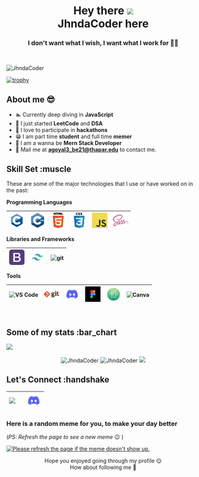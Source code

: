 <h1 align= "center"> Hey there <img src="https://media.giphy.com/media/hvRJCLFzcasrR4ia7z/giphy.gif" width="30px"><br> JhndaCoder here</h1>

<h3 align="center">I don't want what I wish, I want what I work for 😶‍🌫️</h3>

<br>
<p align="left"> <img src="https://komarev.com/ghpvc/?username=JhndaCoder&label=Profile%20views&color=0e75b6&style=flat" alt="JhndaCoder" />

[![trophy](https://github-profile-trophy.vercel.app/?username=JhndaCoder)](https://github.com/JhndaCoder)

## About me 😎

- 🏊 Currently deep diving in **JavaScript**
- 🌱 I just started **LeetCode** and **DSA**
- 🏃 I love to participate in **hackathons**
- 😁 I am part time **student** and full time **memer**
- 🛌 I am a wanna be **Mern Stack Developer**
- 💌 Mail me at **agoyal3_be21@thapar.edu** to contact me.

## Skill Set :muscle

These are some of the major technologies that I use or have worked on in the past:

**Programming Languages**

<img title="C" alt="C" width="40px" src="https://raw.githubusercontent.com/github/explore/master/topics/c/c.png">|<img alt="Cpp" title="Cpp" width="40px" src="https://raw.githubusercontent.com/github/explore/master/topics/cpp/cpp.png">|<img alt="HTML" title="HTML5" width="40px" src="https://raw.githubusercontent.com/github/explore/master/topics/html/html.png">|<img alt="CSS" title="CSS3" width="40px" src="https://raw.githubusercontent.com/github/explore/master/topics/css/css.png">|<img alt="JS" title="JavaScript" width="40px" src="https://raw.githubusercontent.com/github/explore/master/topics/javascript/javascript.png">|<img alt="Sass" title="SASS" width="40px" src="https://raw.githubusercontent.com/github/explore/master/topics/sass/sass.png">
|--|--|--|--|--|--|

**Libraries and Frameworks**

<img title="Bootstrap" alt="Bootstrap" width="40px" src="https://raw.githubusercontent.com/github/explore/master/topics/bootstrap/bootstrap.png">|<img title="Tailwind" alt="Tailwind" width="40px" src="https://raw.githubusercontent.com/github/explore/master/topics/tailwind/tailwind.png">|<img title="Docsify" alt="git" width="40px" src="https://avatars.githubusercontent.com/u/40133106?s=200&v=4">
|--|--|--|

**Tools**

<img title="VS Code" alt="VS Code" width="40px" src="https://img.icons8.com/fluent/48/000000/visual-studio-code-2019.png">|<img title="git" alt="git" width="40px" src="https://raw.githubusercontent.com/github/explore/master/topics/git/git.png">|<img title="Discord" alt="git" width="40px" src="https://raw.githubusercontent.com/github/explore/master/topics/discord/discord.png">|<img title="Figma" alt="git" width="40px" src="https://raw.githubusercontent.com/github/explore/master/topics/figma/figma.png">|<img title="Atom" alt="git" width="40px" src="https://raw.githubusercontent.com/github/explore/master/topics/atom/atom.png">|<img title="Canva" alt="Canva" width="40px" src="https://camo.githubusercontent.com/62d363c0a14641c820fbb9810a5672937c38bb73258f6a3cf2bf86b56a74f9dc/68747470733a2f2f63646e2e6a7364656c6976722e6e65742f67682f64657669636f6e732f64657669636f6e2f69636f6e732f63616e76612f63616e76612d6f726967696e616c2e737667">
|--|--|--|--|--|--|

<br>

## Some of my stats :bar_chart

  <img src = "https://activity-graph.herokuapp.com/graph?username=JhndaCoder&theme=react-dark&hide_border=true&area=true" width = 800>

<p align="center"> <img src="https://github-readme-stats.vercel.app/api/top-langs/?username=JhndaCoder&theme=tokyonight" alt="JhndaCoder" width = "31%"/>
 <img src="https://github-readme-stats.vercel.app/api?username=JhndaCoder&show_icons=true&theme=gotham" alt="JhndaCoder" width = 68% />

   <img src = "https://github-readme-streak-stats.herokuapp.com?user=JhndaCoder&theme=dark&hide_border=true" width = 400>
  
## Let's Connect :handshake

<a href="https://www.linkedin.com/in/amit-goyal~/"><img src="https://cdn2.iconfinder.com/data/icons/social-media-2285/512/1_Linkedin_unofficial_colored_svg-128.png" width="40"></a>|<a href="https://www.instagram.com/_amit_x_goyal_/"><img src="https://raw.githubusercontent.com/rahuldkjain/github-profile-readme-generator/master/src/images/icons/Social/instagram.svg" alt width="40"></a>|<a href = "https://discord.com/users/Safed%20Jhnda#4758"><img title="git" alt="git" width="40px" src="https://raw.githubusercontent.com/github/explore/master/topics/discord/discord.png" width ="50">
|--|--|--|

### Here is a random meme for you, to make your day better

(*PS: Refresh the page to see a new meme* :wink: )

<a href="https://github.com/JhndaCoder"><img src='https://random-memer.herokuapp.com/' title="Meme" alt="Please refresh the page if the meme doesn't show up." height="400"></a>

<p align = "center"> Hope you enjoyed going through my profile 😌<br>
How about following me 🥺</p>
